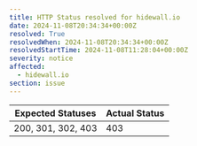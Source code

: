 ```yaml
---
title: HTTP Status resolved for hidewall.io
date: 2024-11-08T20:34:34+00:00Z
resolved: True
resolvedWhen: 2024-11-08T20:34:34+00:00Z
resolvedStartTime: 2024-11-08T11:28:04+00:00Z
severity: notice
affected:
  - hidewall.io
section: issue
---
```


| Expected Statuses | Actual Status  |
|-------------------|----------------|
| 200, 301, 302, 403 | 403 |

